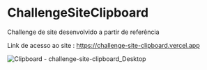 # ChallengeSiteClipboard
Challenge de site desenvolvido a partir de referência

Link de acesso ao site : https://challenge-site-clipboard.vercel.app

![Clipboard - challenge-site-clipboard_Desktop](https://user-images.githubusercontent.com/78867248/176578600-87777960-ac2e-4f63-91f9-13ca0e5f1f7b.png)
